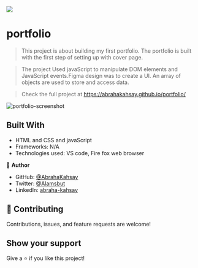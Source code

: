 ![](https://img.shields.io/badge/Microverse-blueviolet)

# portfolio

> This project is about building my first portfolio. The portfolio is built with the first step of setting up with cover page.

> The project Used javaScript to manipulate DOM elements and JavaScript events.Figma design was to create a UI.
>An array of objects are used to store and access data.

> Check the full project at https://abrahakahsay.github.io/portfolio/

![portfolio-screenshot](https://user-images.githubusercontent.com/75738563/153505614-97af0dda-0b1e-4254-8dfd-0b105f98ca5c.png)

## Built With

- HTML and CSS and javaScript
- Frameworks: N/A
- Technologies used: VS code, Fire fox web browser

👤 **Author**

- GitHub: [@AbrahaKahsay](https://github.com/AbrahaKahsay)
- Twitter: [@Alamsbut](https://twitter.com/Alamsbut)
- LinkedIn: [abraha-kahsay](www.linkedin.com/in/abraha-kahsay-492771135/)

## 🤝 Contributing

Contributions, issues, and feature requests are welcome!

## Show your support

Give a ⭐️ if you like this project!

